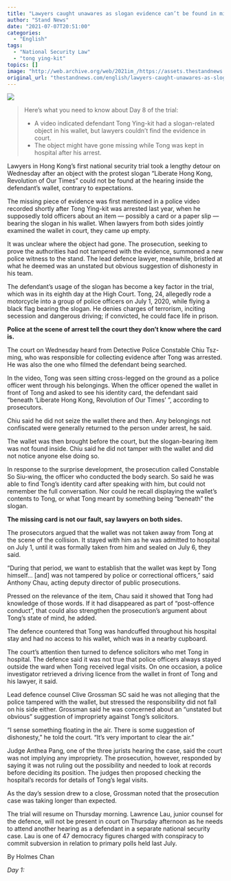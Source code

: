 ```yaml
---
title: "Lawyers caught unawares as slogan evidence can’t be found in middle of hearing"
author: "Stand News"
date: "2021-07-07T20:51:00"
categories:
  - "English"
tags:
  - "National Security Law"
  - "tong ying-kit"
topics: []
image: "http://web.archive.org/web/2021im_/https://assets.thestandnews.com/media/photos/1_xTKpZLj.png"
original_url: "thestandnews.com/english/lawyers-caught-unawares-as-slogan-evidence-cant-be-found-in-middle-of-hearing"
---
```

![](http://web.archive.org/web/2021im_/https://assets.thestandnews.com/media/photos/1_xTKpZLj.png)

> Here’s what you need to know about Day 8 of the trial:
> 
> *   A video indicated defendant Tong Ying-kit had a slogan-related object in his wallet, but lawyers couldn’t find the evidence in court. 
> *   The object might have gone missing while Tong was kept in hospital after his arrest.

Lawyers in Hong Kong’s first national security trial took a lengthy detour on Wednesday after an object with the protest slogan “Liberate Hong Kong, Revolution of Our Times” could not be found at the hearing inside the defendant’s wallet, contrary to expectations.

The missing piece of evidence was first mentioned in a police video recorded shortly after Tong Ying-kit was arrested last year, when he supposedly told officers about an item — possibly a card or a paper slip — bearing the slogan in his wallet. When lawyers from both sides jointly examined the wallet in court, they came up empty.

It was unclear where the object had gone. The prosecution, seeking to prove the authorities had not tampered with the evidence, summoned a new police witness to the stand. The lead defence lawyer, meanwhile, bristled at what he deemed was an unstated but obvious suggestion of dishonesty in his team.

The defendant’s usage of the slogan has become a key factor in the trial, which was in its eighth day at the High Court. Tong, 24, allegedly rode a motorcycle into a group of police officers on July 1, 2020, while flying a black flag bearing the slogan. He denies charges of terrorism, inciting secession and dangerous driving; if convicted, he could face life in prison.

**Police at the scene of arrest tell the court they don’t know where the card is.**

The court on Wednesday heard from Detective Police Constable Chiu Tsz-ming, who was responsible for collecting evidence after Tong was arrested. He was also the one who filmed the defendant being searched. 

In the video, Tong was seen sitting cross-legged on the ground as a police officer went through his belongings. When the officer opened the wallet in front of Tong and asked to see his identity card, the defendant said “beneath ‘Liberate Hong Kong, Revolution of Our Times’ ”, according to prosecutors. 

Chiu said he did not seize the wallet there and then. Any belongings not confiscated were generally returned to the person under arrest, he said. 

The wallet was then brought before the court, but the slogan-bearing item was not found inside. Chiu said he did not tamper with the wallet and did not notice anyone else doing so.

In response to the surprise development, the prosecution called Constable So Siu-wing, the officer who conducted the body search. So said he was able to find Tong’s identity card after speaking with him, but could not remember the full conversation. Nor could he recall displaying the wallet’s contents to Tong, or what Tong meant by something being “beneath” the slogan.

**The missing card is not our fault, say lawyers on both sides.**

The prosecutors argued that the wallet was not taken away from Tong at the scene of the collision. It stayed with him as he was admitted to hospital on July 1, until it was formally taken from him and sealed on July 6, they said.

“During that period, we want to establish that the wallet was kept by Tong himself… \[and\] was not tampered by police or correctional officers,” said Anthony Chau, acting deputy director of public prosecutions.

Pressed on the relevance of the item, Chau said it showed that Tong had knowledge of those words. If it had disappeared as part of “post-offence conduct”, that could also strengthen the prosecution’s argument about Tong’s state of mind, he added.

The defence countered that Tong was handcuffed throughout his hospital stay and had no access to his wallet, which was in a nearby cupboard. 

The court’s attention then turned to defence solicitors who met Tong in hospital. The defence said it was not true that police officers always stayed outside the ward when Tong received legal visits. On one occasion, a police investigator retrieved a driving licence from the wallet in front of Tong and his lawyer, it said. 

Lead defence counsel Clive Grossman SC said he was not alleging that the police tampered with the wallet, but stressed the responsibility did not fall on his side either. Grossman said he was concerned about an “unstated but obvious” suggestion of impropriety against Tong’s solicitors.

“I sense something floating in the air. There is some suggestion of dishonesty,” he told the court. “It’s very important to clear the air.”

Judge Anthea Pang, one of the three jurists hearing the case, said the court was not implying any impropriety. The prosecution, however, responded by saying it was not ruling out the possibility and needed to look at records before deciding its position. The judges then proposed checking the hospital’s records for details of Tong’s legal visits.

As the day’s session drew to a close, Grossman noted that the prosecution case was taking longer than expected. 

The trial will resume on Thursday morning. Lawrence Lau, junior counsel for the defence, will not be present in court on Thursday afternoon as he needs to attend another hearing as a defendant in a separate national security case. Lau is one of 47 democracy figures charged with conspiracy to commit subversion in relation to primary polls held last July.

By Holmes Chan

_Day 1:_[](../../english/hong-kong-s-first-national-security-suspect-tong-ying-kit-goes-on-trial")
